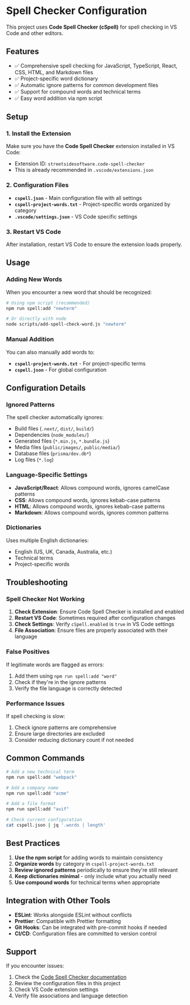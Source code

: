 # Spell Checker Configuration

This project uses **Code Spell Checker (cSpell)** for spell checking in VS Code and other editors.

## Features

- ✅ Comprehensive spell checking for JavaScript, TypeScript, React, CSS, HTML, and Markdown files
- ✅ Project-specific word dictionary
- ✅ Automatic ignore patterns for common development files
- ✅ Support for compound words and technical terms
- ✅ Easy word addition via npm script

## Setup

### 1. Install the Extension

Make sure you have the **Code Spell Checker** extension installed in VS Code:

- Extension ID: `streetsidesoftware.code-spell-checker`
- This is already recommended in `.vscode/extensions.json`

### 2. Configuration Files

- **`cspell.json`** - Main configuration file with all settings
- **`cspell-project-words.txt`** - Project-specific words organized by category
- **`.vscode/settings.json`** - VS Code specific settings

### 3. Restart VS Code

After installation, restart VS Code to ensure the extension loads properly.

## Usage

### Adding New Words

When you encounter a new word that should be recognized:

```bash
# Using npm script (recommended)
npm run spell:add "newterm"

# Or directly with node
node scripts/add-spell-check-word.js "newterm"
```

### Manual Addition

You can also manually add words to:

- **`cspell-project-words.txt`** - For project-specific terms
- **`cspell.json`** - For global configuration

## Configuration Details

### Ignored Patterns

The spell checker automatically ignores:

- Build files (`.next/`, `dist/`, `build/`)
- Dependencies (`node_modules/`)
- Generated files (`*.min.js`, `*.bundle.js`)
- Media files (`public/images/`, `public/media/`)
- Database files (`prisma/dev.db*`)
- Log files (`*.log`)

### Language-Specific Settings

- **JavaScript/React**: Allows compound words, ignores camelCase patterns
- **CSS**: Allows compound words, ignores kebab-case patterns
- **HTML**: Allows compound words, ignores kebab-case patterns
- **Markdown**: Allows compound words, ignores common patterns

### Dictionaries

Uses multiple English dictionaries:

- English (US, UK, Canada, Australia, etc.)
- Technical terms
- Project-specific words

## Troubleshooting

### Spell Checker Not Working

1. **Check Extension**: Ensure Code Spell Checker is installed and enabled
2. **Restart VS Code**: Sometimes required after configuration changes
3. **Check Settings**: Verify `cSpell.enabled` is `true` in VS Code settings
4. **File Association**: Ensure files are properly associated with their language

### False Positives

If legitimate words are flagged as errors:

1. Add them using `npm run spell:add "word"`
2. Check if they're in the ignore patterns
3. Verify the file language is correctly detected

### Performance Issues

If spell checking is slow:

1. Check ignore patterns are comprehensive
2. Ensure large directories are excluded
3. Consider reducing dictionary count if not needed

## Common Commands

```bash
# Add a new technical term
npm run spell:add "webpack"

# Add a company name
npm run spell:add "acme"

# Add a file format
npm run spell:add "avif"

# Check current configuration
cat cspell.json | jq '.words | length'
```

## Best Practices

1. **Use the npm script** for adding words to maintain consistency
2. **Organize words** by category in `cspell-project-words.txt`
3. **Review ignored patterns** periodically to ensure they're still relevant
4. **Keep dictionaries minimal** - only include what you actually need
5. **Use compound words** for technical terms when appropriate

## Integration with Other Tools

- **ESLint**: Works alongside ESLint without conflicts
- **Prettier**: Compatible with Prettier formatting
- **Git Hooks**: Can be integrated with pre-commit hooks if needed
- **CI/CD**: Configuration files are committed to version control

## Support

If you encounter issues:

1. Check the [Code Spell Checker documentation](https://cspell.org/)
2. Review the configuration files in this project
3. Check VS Code extension settings
4. Verify file associations and language detection
